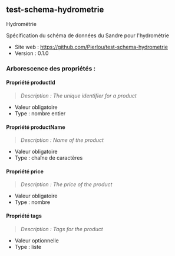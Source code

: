 <MenuSchema />

## test-schema-hydrometrie

Hydrométrie

Spécification du schéma de données du Sandre pour l'hydrométrie

- Site web : https://github.com/Pierlou/test-schema-hydrometrie
- Version : 0.1.0

### Arborescence des propriétés :

#### Propriété productId
> *Description : The unique identifier for a product*<br>
- Valeur obligatoire
- Type : nombre entier

#### Propriété productName
> *Description : Name of the product*<br>
- Valeur obligatoire
- Type : chaîne de caractères

#### Propriété price
> *Description : The price of the product*<br>
- Valeur obligatoire
- Type : nombre

#### Propriété tags
> *Description : Tags for the product*<br>
- Valeur optionnelle
- Type : liste

